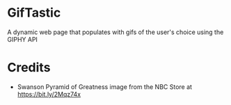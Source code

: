 # GifTastic
A dynamic web page that populates with gifs of the user's choice using the GIPHY API

# Credits
* Swanson Pyramid of Greatness image from the NBC Store at https://bit.ly/2Mqz74x

